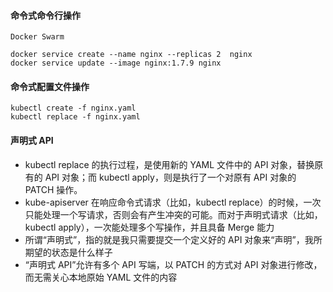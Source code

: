 
#### 命令式命令行操作
```
Docker Swarm 

docker service create --name nginx --replicas 2  nginx
docker service update --image nginx:1.7.9 nginx
```

#### 命令式配置文件操作
```
kubectl create -f nginx.yaml
kubectl replace -f nginx.yaml
```

#### 声明式 API
- kubectl replace 的执行过程，是使用新的 YAML 文件中的 API 对象，替换原有的 API 对象；而 kubectl apply，则是执行了一个对原有 API 对象的 PATCH 操作。
- kube-apiserver 在响应命令式请求（比如，kubectl replace）的时候，一次只能处理一个写请求，否则会有产生冲突的可能。而对于声明式请求（比如，kubectl apply），一次能处理多个写操作，并且具备 Merge 能力
- 所谓“声明式”，指的就是我只需要提交一个定义好的 API 对象来“声明”，我所期望的状态是什么样子
- “声明式 API”允许有多个 API 写端，以 PATCH 的方式对 API 对象进行修改，而无需关心本地原始 YAML 文件的内容
